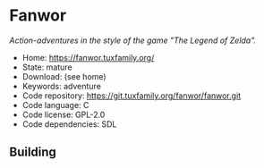 # Fanwor

_Action-adventures in the style of the game "The Legend of Zelda"._

- Home: https://fanwor.tuxfamily.org/
- State: mature
- Download: (see home)
- Keywords: adventure
- Code repository: https://git.tuxfamily.org/fanwor/fanwor.git
- Code language: C
- Code license: GPL-2.0
- Code dependencies: SDL

## Building

